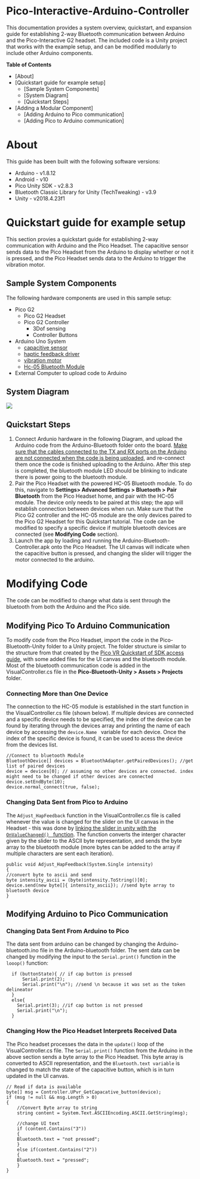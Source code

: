 # Pico-Interactive-Arduino-Controller
This documentation provides a system overview, quickstart, and expansion guide for establishing 2-way Bluetooth communication between Arduino and the Pico-Interactive G2 headset. The included code is a Unity project that works with the example setup, and can be modified modularly to include other Arduino components. 

**Table of Contents**
* [About]
* [Quickstart guide for example setup]
	* [Sample System Components]
	* [System Diagram]
	* [Quickstart Steps]
* [Adding a Modular Component]
  * [Adding Arduino to Pico communication]
  * [Adding Pico to Arduino communication]


# About
This guide has been built with the following software versions:
* Arduino - v1.8.12
* Android - v10
* Pico Unity SDK - v2.8.3
* Bluetooth Classic Library for Unity (TechTweaking) - v3.9
* Unity - v2018.4.23f1

# Quickstart guide for example setup
This section provies a quickstart guide for establishing 2-way communication with Arduino and the Pico Headset. The capacitive sensor sends data to the Pico Headset from the Arduino to display whether or not it is pressed, and the Pico Headset sends data to the Arduino to trigger the vibration motor.

## Sample System Components
The following hardware components are used in this sample setup:
* Pico G2
	* Pico G2 Headset
	* Pico G2 Controller
		* 3Dof sensing
		* Controller Buttons
* Arduino Uno System
	* [capacitive sensor](https://www.amazon.com/HiLetgo-TTP223B-Capacitive-Digital-Raspberry/dp/B00HFQEFWQ/ref=sr_1_3?dchild=1&keywords=hiletgo+touch+switch&qid=1594935626&sr=8-3)
	* [haptic feedback driver](https://www.adafruit.com/product/2305)
	* [vibration motor](https://www.sparkfun.com/products/8449)
	* [Hc-05 Bluetooth Module](https://www.amazon.com/HiLetgo-Wireless-Bluetooth-Transceiver-Arduino/dp/B071YJG8DR)
* External Computer to upload code to Arduino
## System Diagram
![](System-Diagram.jpg)
## Quickstart Steps
1. Connect Ardunio hardware in the following Diagram, and upload the Arduino code from the Arduino-Bluetooth folder onto the board. [Make sure that the cables connected to the TX and RX ports on the Arduino are not connected when the code is being uploaded](https://www.quora.com/How-can-I-overcome-upload-error-in-Arduino-Uno), and re-connect them once the code is finished uploading to the Arduino. After this step is completed, the bluetooth module LED should be blinking to indicate there is power going to the bluetooth module. 
1. Pair the Pico Headset with the powered HC-05 Bluetooth module. To do this, navigate to **Settings> Advanced Settings > Bluetooth > Pair Bluetooth** from the Pico Headset home, and pair with the HC-05 module. The device only needs to be paired at this step; the app will establish connection between devices when run. Make sure that the Pico G2 controller and the HC-05 module are the only devices paired to the Pico G2 Headset for this Quickstart tutorial. The code can be modified to specify a specific device if multiple bluetooth devices are connected (see **Modifying Code** section). 
1. Launch the app by loading and running the Arduino-Bluetooth-Controller.apk onto the Pico Headset. The UI canvas will indicate when the capacitive button is pressed, and changing the slider will trigger the motor connected to the arduino. 

# Modifying Code 
The code can be modified to change what data is sent through the bluetooth from both the Arduino and the Pico side. 
## Modifying Pico To Arduino Communication
To modify code from the Pico Headset, import the code in the Pico-Bluetooth-Unity folder to a Unity project. The folder structure is similar to the structure from that created by the [Pico VR Quickstart of SDK access guide](https://sdk.picovr.com/docs/sdk/en/chapter_four.html), with some added files for the UI canvas and the bluetooth module. Most of the bluetooth communication code is added in the VisualController.cs file in the **Pico-Bluetooth-Unity > Assets > Projects** folder.
### Connecting More than One Device
The connection to the HC-05 module is established in the start function in the VisualController.cs file (shown below). If multiple devices are connected and a specific device needs to be specified, the index of the device can be found by iterating through the devices array and printing the name of each device by accessing the ```device.Name ``` variable for each device. Once the index of the specific device is found, it can be used to acess the device from the devices list. 
 
```
//Connect to bluetooth Module
BluetoothDevice[] devices = BluetoothAdapter.getPairedDevices(); //get list of paired devices
device = devices[0]; // assuming no other devices are connected. index might need to be changed if other devices are connected
device.setEndByte(10);
device.normal_connect(true, false);
```

### Changing Data Sent from Pico to Arduino
The ``` Adjust_HapFeedback ``` function in the VisualController.cs file is called whenever the value is changed for the slider on the UI canvas in the Headset - this was done by [linking the slider in unity with the ```OnValueChanged() ``` function](https://www.youtube.com/watch?v=HQ8Tttcksu4&t=4s). The function converts the interger character given by the slider to the ASCII byte representation, and sends the byte array to the bluetooth module (more bytes can be added to the array if multiple characters are sent each iteration). 
```
public void Adjust_HapFeedback(System.Single intensity)
{
//convert byte to ascii and send
byte intensity_ascii = (byte)intensity.ToString()[0];
device.send(new byte[]{ intensity_ascii}); //send byte array to bluetooth device
}
```

## Modifying Arduino to Pico Communication
### Changing Data Sent From Arduino to Pico
The data sent from arduino can be changed by changing the Arduino-bluetooth.ino file in the Arduino-bluetooth folder. The sent data can be changed by modifying the input to the ```Serial.print()``` function in the ```looop()``` function: 
```
  if (buttonState){ // if cap button is pressed
      Serial.print(2);
      Serial.print("\n"); //send \n because it was set as the token delineator
  }
  else{
    Serial.print(3); //if cap button is not pressed
    Serial.print("\n");
  }
```
### Changing How the Pico Headset Interprets Received Data
The Pico headset processes the data in the ```update()``` loop of the VisualController.cs file. The ```Serial.print()``` function from the Arduino in the above section sends a byte array to the Pico Headset. This byte array is converted to ASCII representation, and the ```Bluetooth.text variable``` is changed to match the state of the capacitive button, which is in turn updated in the UI canvas. 
```
// Read if data is available 
byte[] msg = Controller.UPvr_GetCapacative_button(device);
if (msg != null && msg.Length > 0)
{
    //Convert Byte array to string
    string content = System.Text.ASCIIEncoding.ASCII.GetString(msg);

    //change UI text
    if (content.Contains("3"))
    {
	Bluetooth.text = "not pressed";
    }
    else if(content.Contains("2"))
    {
	Bluetooth.text = "pressed";
    }
}
```
